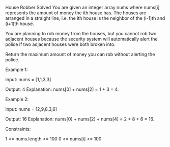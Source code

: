 House Robber
Solved 
You are given an integer array nums where nums[i] represents the amount of money the ith house has. The houses are arranged in a straight line, i.e. the ith house is the neighbor of the (i-1)th and (i+1)th house.

You are planning to rob money from the houses, but you cannot rob two adjacent houses because the security system will automatically alert the police if two adjacent houses were both broken into.

Return the maximum amount of money you can rob without alerting the police.

Example 1:

Input: nums = [1,1,3,3]

Output: 4
Explanation: nums[0] + nums[2] = 1 + 3 = 4.

Example 2:

Input: nums = [2,9,8,3,6]

Output: 16
Explanation: nums[0] + nums[2] + nums[4] = 2 + 8 + 6 = 16.

Constraints:

1 <= nums.length <= 100
0 <= nums[i] <= 100

